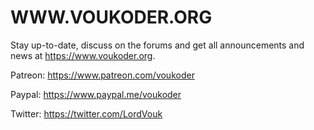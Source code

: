 # WWW.VOUKODER.ORG
Stay up-to-date, discuss on the forums and get all announcements and news at https://www.voukoder.org.

Patreon: https://www.patreon.com/voukoder

Paypal: https://www.paypal.me/voukoder

Twitter: https://twitter.com/LordVouk

